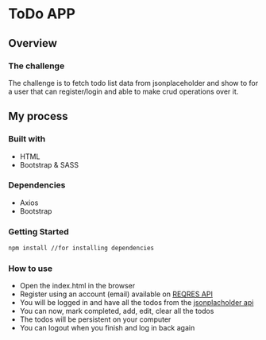 # ToDo APP

## Overview

### The challenge

The challenge is to fetch todo list data from jsonplaceholder and show to for a user that can register/login and able to make crud operations over it.

## My process

### Built with

- HTML
- Bootstrap & SASS

### Dependencies

- Axios
- Bootstrap

### Getting Started

``` bash
npm install //for installing dependencies
```

### How to use

- Open the index.html in the browser
- Register using an account (email) available on [REQRES API](https://reqres.in/)
- You will be logged in and have all the todos from the [jsonplacholder api](jsonplaceholder.typicode.com/todos)
- You can now, mark completed, add, edit, clear all the todos
- The todos will be persistent on your computer 
- You can logout when you finish and log in back again 
